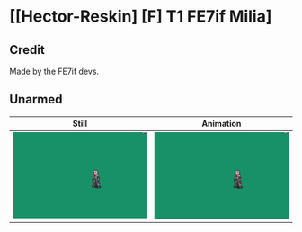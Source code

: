 # [\[Hector-Reskin\] \[F\] T1 FE7if Milia]

## Credit

Made by the FE7if devs.
	
## Unarmed

| Still | Animation |
| :---: | :-------: |
| ![Unarmed still](./Unarmed_000.png) | ![Unarmed animation](./Unarmed.gif) |

